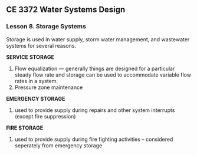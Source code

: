 ## CE 3372 Water Systems Design
### Lesson 8. Storage Systems

Storage is used in water supply, storm water management, and wastewater systems for several reasons. 

**SERVICE STORAGE**  
1. Flow equalization — generally things are designed for a particular steady flow rate and storage can be used to accommodate variable flow rates in a system. 
2. Pressure zone maintenance 

**EMERGENCY STORAGE**  
1. used to provide supply during repairs and other system interrupts (except fire suppression)

**FIRE STORAGE**  
1. used to provide supply during fire fighting activities – considered seperately from emergency storage





```python

```
